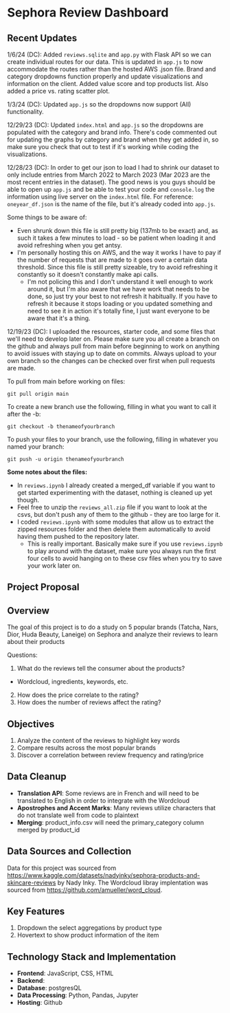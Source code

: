 # Sephora Review Dashboard

## Recent Updates
1/6/24 (DC): Added `reviews.sqlite` and `app.py` with Flask API so we can create individual routes for our data. This is updated in `app.js` to now accommodate the routes rather than the hosted AWS .json file. Brand and category dropdowns function properly and update visualizations and information on the client. Added value score and top products list. Also added a price vs. rating scatter plot.

1/3/24 (DC): Updated `app.js` so the dropdowns now support (All) functionality.

12/29/23 (DC): Updated `index.html` and `app.js` so the dropdowns are populated with the category and brand info. There's code commented out for updating the graphs by category and brand when they get added in, so make sure you check that out to test if it's working while coding the visualizations.

12/28/23 (DC): In order to get our json to load I had to shrink our dataset to only include entries from March 2022 to March 2023 (Mar 2023 are the most recent entries in the dataset). The good news is you guys should be able to open up `app.js` and be able to test your code and `console.log` the information using live server on the `index.html` file. For reference: `oneyear_df.json` is the name of the file, but it's already coded into `app.js`.

Some things to be aware of:
- Even shrunk down this file is still pretty big (137mb to be exact) and, as such it takes a few minutes to load - so be patient when loading it and avoid refreshing when you get antsy.
- I'm personally hosting this on AWS, and the way it works I have to pay if the number of requests that are made to it goes over a certain data threshold. Since this file is still pretty sizeable, try to avoid refreshing it constantly so it doesn't constantly make api calls.
  - I'm not policing this and I don't understand it well enough to work around it, but I'm also aware that we have work that needs to be done, so just try your best to not refresh it habitually. If you have to refresh it because it stops loading or you updated something and need to see it in action it's totally fine, I just want everyone to be aware that it's a thing.

12/19/23 (DC): I uploaded the resources, starter code, and some files that we'll need to develop later on. Please make sure you all create a branch on the github and always pull from main before beginning to work on anything to avoid issues with staying up to date on commits. Always upload to your own branch so the changes can be checked over first when pull requests are made.

To pull from main before working on files:

`git pull origin main`


To create a new branch use the following, filling in what you want to call it after the -b:

`git checkout -b thenameofyourbranch`

To push your files to your branch, use the following, filling in whatever you named your branch:

`git push -u origin thenameofyourbranch`

**Some notes about the files:**
- In `reviews.ipynb` I already created a merged_df variable if you want to get started experimenting with the dataset, nothing is cleaned up yet though.
- Feel free to unzip the `reviews_all.zip` file if you want to look at the csvs, but don't push any of them to the github - they are too large for it.
- I coded `reviews.ipynb` with some modules that allow us to extract the zipped resources folder and then delete them automatically to avoid having them pushed to the repository later.
  - This is really important. Basically make sure if you use `reviews.ipynb` to play around with the dataset, make sure you always run the first four cells to avoid hanging on to these csv files when you try to save your work later on.


## Project Proposal

## Overview
The goal of this project is to do a study on 5 popular brands (Tatcha, Nars, Dior, Huda Beauty, Laneige) on Sephora and analyze their reviews to learn about their products

Questions:
1. What do the reviews tell the consumer about the products?
  - Wordcloud, ingredients, keywords, etc.
2. How does the price correlate to the rating?
3. How does the number of reviews affect the rating?


## Objectives
1. Analyze the content of the reviews to highlight key words
2. Compare results across the most popular brands
3. Discover a correlation between review frequency and rating/price


## Data Cleanup
- **Translation API**: Some reviews are in French and will need to be translated to English in order to integrate with the Wordcloud
- **Apostrophes and Accent Marks**: Many reviews utilize characters that do not translate well from code to plaintext
- **Merging**: product_info.csv will need the primary_category column merged by product_id

## Data Sources and Collection
Data for this project was sourced from https://www.kaggle.com/datasets/nadyinky/sephora-products-and-skincare-reviews by Nady Inky. The Wordcloud libray implentation was sourced from https://github.com/amueller/word_cloud.

## Key Features
1. Dropdown the select aggregations by product type
2. Hovertext to show product information of the item

## Technology Stack and Implementation
- **Frontend**: JavaScript, CSS, HTML
- **Backend**:
- **Database**: postgresQL
- **Data Processing**: Python, Pandas, Jupyter
- **Hosting**: Github

